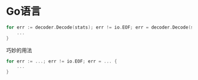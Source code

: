 # Go语言

``` go
for err := decoder.Decode(stats); err != io.EOF; err = decoder.Decode(stats) {
    ...
}
```

巧妙的用法

``` go
for err := ...; err != io.EOF; err = ... {
    ...
}
```